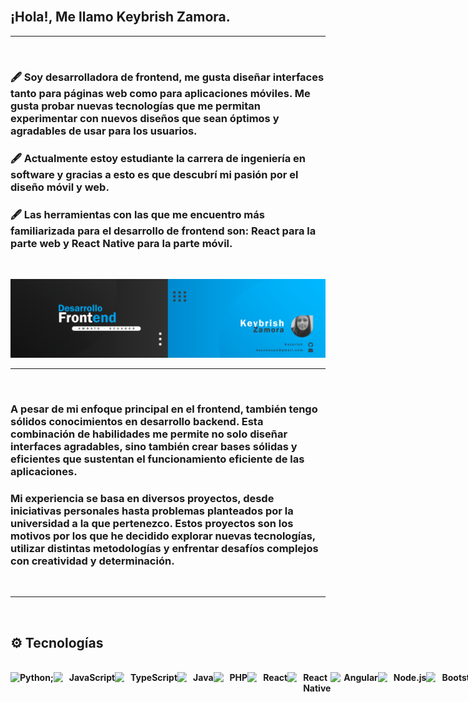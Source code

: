 </br>

## ¡Hola!, Me llamo Keybrish Zamora.

<hr>

</br>

### 🖋️ Soy desarrolladora de frontend, me gusta diseñar interfaces tanto para páginas web como para aplicaciones móviles. Me gusta probar nuevas tecnologías que me permitan experimentar con nuevos diseños que sean óptimos y agradables de usar para los usuarios.
### 🖋️ Actualmente estoy estudiante la carrera de ingeniería en software y  gracias a esto es que descubrí mi pasión por el diseño móvil y web.
### 🖋️ Las herramientas con las que me encuentro más familiarizada para el desarrollo de frontend son: React para la parte web y React Native para la parte móvil.

</br>

![](/images/banner.png)

<hr>

</br>

### A pesar de mi enfoque principal en el frontend, también tengo sólidos conocimientos en desarrollo backend. Esta combinación de habilidades me permite no solo diseñar interfaces agradables, sino también crear bases sólidas y eficientes que sustentan el funcionamiento eficiente de las aplicaciones.

### Mi experiencia se basa en diversos proyectos, desde iniciativas personales hasta problemas planteados por la universidad a la que pertenezco. Estos proyectos son los motivos por los que he decidido explorar nuevas tecnologías, utilizar distintas metodologías y enfrentar desafíos complejos con creatividad y determinación.

</br>

<hr>

</br>

## ⚙️ Tecnologías

</br>

<div style="display: flex; flex-direction: row;">
    <img src="https://upload.wikimedia.org/wikipedia/commons/thumb/c/c3/Python-logo-notext.svg/1869px-Python-logo-notext.svg.png" width="15">
    <b>Python; </b>
    <img src="https://upload.wikimedia.org/wikipedia/commons/thumb/6/6a/JavaScript-logo.png/600px-JavaScript-logo.png" width="15">
    <b style="margin-left: 10px">JavaScript</b>
    <img src="https://cdn.worldvectorlogo.com/logos/typescript-2.svg" width="15">
    <b style="margin-left: 10px">TypeScript</b>
    <img src="https://cdn.icon-icons.com/icons2/2699/PNG/512/java_logo_icon_169577.png" width="15">
    <b style="margin-left: 10px">Java</b>
    <img src="https://cdn.freebiesupply.com/logos/large/2x/php-1-logo-png-transparent.png" width="25">
    <b style="margin-left: 10px">PHP</b>
    <img src="https://cdn.freebiesupply.com/logos/large/2x/react-1-logo-png-transparent.png" width="15">
    <b style="margin-left: 10px">React</b>
    <img src="https://cdn.freebiesupply.com/logos/large/2x/react-1-logo-png-transparent.png" width="15">
    <b style="margin-left: 10px">React Native</b>
    <img src="https://upload.wikimedia.org/wikipedia/commons/thumb/c/cf/Angular_full_color_logo.svg/2048px-Angular_full_color_logo.svg.png" width="25">
    <b style="margin-left: 5px">Angular</b>
    <img src="https://cdn-icons-png.flaticon.com/512/5968/5968322.png" width="15">
    <b style="margin-left: 10px">Node.js</b>
    <img src="https://cdn.worldvectorlogo.com/logos/bootstrap-5-1.svg" width="15">
    <b style="margin-left: 10px">Bootstrap</b>
    <img src="https://cdn.freebiesupply.com/logos/large/2x/php-1-logo-png-transparent.png" width="15">
    <b style="margin-left: 10px">HTML</b>
    <img src="https://cdn.freebiesupply.com/logos/large/2x/php-1-logo-png-transparent.png" width="15">
    <b style="margin-left: 10px">CSS</b>
    <img src="https://cdn.freebiesupply.com/logos/large/2x/php-1-logo-png-transparent.png" width="15">
    <b style="margin-left: 10px">Github</b>
    <img src="https://cdn.freebiesupply.com/logos/large/2x/php-1-logo-png-transparent.png" width="15">
    <b style="margin-left: 10px">Jira</b>
    <img src="https://cdn.freebiesupply.com/logos/large/2x/php-1-logo-png-transparent.png" width="15">
    <b style="margin-left: 10px">Asana</b>
    <img src="https://cdn.freebiesupply.com/logos/large/2x/php-1-logo-png-transparent.png" width="15">
    <b style="margin-left: 10px">Trello</b>
    <img src="https://cdn.freebiesupply.com/logos/large/2x/php-1-logo-png-transparent.png" width="15">
    <b style="margin-left: 10px">ClickUp</b>
    <img src="https://cdn.freebiesupply.com/logos/large/2x/php-1-logo-png-transparent.png" width="15">
    <b style="margin-left: 10px">Figma</b>
    <img src="https://cdn.freebiesupply.com/logos/large/2x/php-1-logo-png-transparent.png" width="15">
    <b style="margin-left: 10px">Adobe XD</b>
    <img src="https://cdn.freebiesupply.com/logos/large/2x/php-1-logo-png-transparent.png" width="15">
    <b style="margin-left: 10px">Photoshop</b>
</div>

<!--
**Keybrish/keybrish** is a ✨ _special_ ✨ repository because its `README.md` (this file) appears on your GitHub profile.

Here are some ideas to get you started:

- 🔭 I’m currently working on ...
- 🌱 I’m currently learning ...
- 👯 I’m looking to collaborate on ...
- 🤔 I’m looking for help with ...
- 💬 Ask me about ...
- 📫 How to reach me: ...
- 😄 Pronouns: ...
- ⚡ Fun fact: ...
-->

